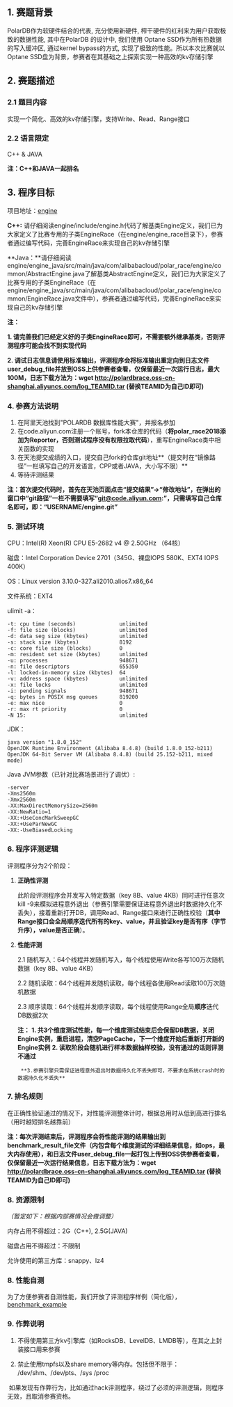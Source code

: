 ## 1. 赛题背景

PolarDB作为软硬件结合的代表, 充分使用新硬件, 榨干硬件的红利来为用户获取极致的数据性能, 其中在PolarDB 的设计中, 我们使用 Optane SSD作为所有热数据的写入缓冲区, 通过kernel bypass的方式, 实现了极致的性能。所以本次比赛就以Optane SSD盘为背景，参赛者在其基础之上探索实现一种高效的kv存储引擎

## 2. 赛题描述

### 2.1 题目内容

实现一个简化、高效的kv存储引擎，支持Write、Read、Range接口

### 2.2 语言限定

C++ & JAVA

**注：C++和JAVA一起排名**

## 3. 程序目标 
项目地址：[engine](https://code.aliyun.com/polar_race2018/engine?spm=a2111a.8458726.0.0.6c6c7a7fY0PJVr)

**C++:** 请仔细阅读engine/include/engine.h代码了解基类Engine定义，我们已为大家定义了比赛专用的子类EngineRace（在engine/engine_race目录下），参赛者通过编写代码，完善EngineRace来实现自己的kv存储引擎

**Java：**请仔细阅读engine/engine_java/src/main/java/com/alibabacloud/polar_race/engine/common/AbstractEngine.java了解基类AbstractEngine定义，我们已为大家定义了比赛专用的子类EngineRace（在engine/engine_java/src/main/java/com/alibabacloud/polar_race/engine/common/EngineRace.java文件中），参赛者通过编写代码，完善EngineRace来实现自己的kv存储引擎

**注：**

**1. 请完善我们已经定义好的子类EngineRace即可，不需要额外继承基类，否则评测程序可能会找不到实现代码**

**2. 调试日志信息请使用标准输出，评测程序会将标准输出重定向到日志文件user_debug_file并放到OSS上供参赛者查看，仅保留最近一次运行日志，最大100M，日志下载方法为：wget http://polardbrace.oss-cn-shanghai.aliyuncs.com/log_TEAMID.tar (替换TEAMID为自己ID即可)**

### 4. 参赛方法说明

1. 在阿里天池找到"POLARDB 数据库性能大赛"，并报名参加
2. 在code.aliyun.com注册一个账号，fork本仓库的代码（**将polar_race2018添加为Reporter，否则测试程序没有权限拉取代码**），重写EngineRace类中相关函数的实现
3. 在天池提交成绩的入口，提交自己fork的仓库git地址**（提交时在“镜像路径”一栏填写自己的开发语言，CPP或者JAVA，大小写不限）** 
4. 等待评测结果

**注：首次提交代码时，首先在天池页面点击“提交结果”->“修改地址”，在弹出的窗口中“git路径”一栏不需要填写“git@code.aliyun.com:”，只需填写自己仓库名即可，即：“USERNAME/engine.git”**

### 5. 测试环境

CPU：Intel(R) Xeon(R) CPU E5-2682 v4 @ 2.50GHz （64核）

磁盘：Intel Corporation Device 2701（345G、裸盘IOPS 580K、EXT4 IOPS 400K）

OS：Linux version 3.10.0-327.ali2010.alios7.x86_64

文件系统：EXT4

ulimit -a：

```
-t: cpu time (seconds)              unlimited
-f: file size (blocks)              unlimited
-d: data seg size (kbytes)          unlimited
-s: stack size (kbytes)             8192
-c: core file size (blocks)         0
-m: resident set size (kbytes)      unlimited
-u: processes                       948671
-n: file descriptors                655350
-l: locked-in-memory size (kbytes)  64
-v: address space (kbytes)          unlimited
-x: file locks                      unlimited
-i: pending signals                 948671
-q: bytes in POSIX msg queues       819200
-e: max nice                        0
-r: max rt priority                 0
-N 15:                              unlimited
```

JDK：

```
java version "1.8.0_152"
OpenJDK Runtime Environment (Alibaba 8.4.8) (build 1.8.0_152-b211)
OpenJDK 64-Bit Server VM (Alibaba 8.4.8) (build 25.152-b211, mixed mode)
```

Java JVM参数（已针对比赛场景进行了调优）:

```
-server
-Xms2560m 
-Xmx2560m 
-XX:MaxDirectMemorySize=2560m 
-XX:NewRatio=1 
-XX:+UseConcMarkSweepGC 
-XX:+UseParNewGC 
-XX:-UseBiasedLocking 
```

### 6. 程序评测逻辑

评测程序分为2个阶段：

1. **正确性评测**

   此阶段评测程序会并发写入特定数据（key 8B、value 4KB）同时进行任意次kill -9来模拟进程意外退出（参赛引擎需要保证进程意外退出时数据持久化不丢失），接着重新打开DB，调用Read、Range接口来进行正确性校验（**其中Range接口会全局顺序迭代所有的key、value，并且验证key是否有序（字节升序），value是否正确**）。

2. **性能评测**

   2.1 随机写入：64个线程并发随机写入，每个线程使用Write各写100万次随机数据（key 8B、value 4KB）

   2.2 随机读取：64个线程并发随机读取，每个线程各使用Read读取100万次随机数据

   2.3 顺序读取：64个线程并发顺序读取，每个线程使用Range全局**顺序**迭代DB数据2次

   **注：**
        **1. 共3个维度测试性能，每一个维度测试结束后会保留DB数据，关闭Engine实例，重启进程，清空PageCache，下一个维度开始后重新打开新的Engine实例**
        **2. 读取阶段会随机进行样本数据抽样校验，没有通过的话则评测不通过**

        **3.参赛引擎只需保证进程意外退出时数据持久化不丢失即可，不要求在系统crash时的数据持久化不丢失**

### 7. 排名规则

在正确性验证通过的情况下，对性能评测整体计时，根据总用时从低到高进行排名（用时越短排名越靠前）

**注：每次评测结束后，评测程序会将性能评测的结果输出到benchmark_result_file文件（内包含每个维度测试的详细结果信息，如ops，最大内存使用），和日志文件user_debug_file一起打包上传到OSS供参赛者查看，仅保留最近一次运行结果信息，日志下载方法为：wget http://polardbrace.oss-cn-shanghai.aliyuncs.com/log_TEAMID.tar (替换TEAMID为自己ID即可)**

### 8. 资源限制

*（暂定如下：根据内部赛情况会做调整）*

内存占用不得超过：2G（C++), 2.5G(JAVA)

磁盘占用不得超过：不限制

允许使用的第三方库：snappy、lz4

### 8. 性能自测
为了方便参赛者自测性能，我们开放了评测程序样例（简化版），[benchmark_example](https://code.aliyun.com/polar_race2018/benchmark_example?spm=a2111a.8458726.0.0.6c6c7a7fekowde)


### 9. 作弊说明

1. 不得使用第三方kv引擎库（如RocksDB、LevelDB、LMDB等），在其之上封装接口用来参赛

2. 禁止使用tmpfs以及share memory等内存。包括但不限于： /dev/shm、/dev/pts、/sys /proc

 如果发现有作弊行为，比如通过hack评测程序，绕过了必须的评测逻辑，则程序无效，且取消参赛资格。
